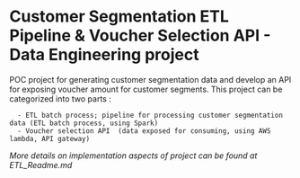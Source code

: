 
# Customer Segmentation ETL Pipeline & Voucher Selection API - Data Engineering project

POC project for generating customer segmentation data and develop an API for exposing voucher amount for customer segments. This project can be categorized into two parts : 
```
  - ETL batch process; pipeline for processing customer segmentation data (ETL batch process, using Spark)
  - Voucher selection API  (data exposed for consuming, using AWS lambda, API gateway)
```

_More details on implementation aspects of project can be found at ETL_Readme.md_